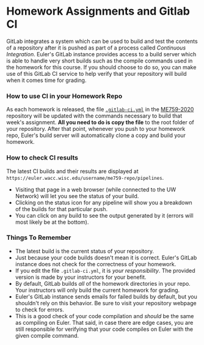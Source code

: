 # Homework Assignments and Gitlab CI

GitLab integrates a system which can be used to build and test the contents of a repository after it is pushed as part of a process called _Continuous Integration_. Euler's GitLab instance provides access to a build server which is able to handle very short builds such as the compile commands used in the homework for this course. If you should choose to do so, you can make use of this GitLab CI service to help verify that your repository will build when it comes time for grading.

### How to use CI in your Homework Repo

As each homework is released, the file [`.gitlab-ci.yml`](https://github.com/nicolsen/ME759-2020/blob/master/.gitlab-ci.yml) in the [ME759-2020](https://github.com/nicolsen/ME759-2020) repository will be updated with the commands necessary to build that week's assignment. **All you need to do is copy the file** to the root folder of your repository. After that point, whenever you push to your homework repo, Euler's build server will automatically clone a copy and build your homework.

### How to check CI results

The latest CI builds and their results are displayed at `https://euler.wacc.wisc.edu/username/me759-repo/pipelines`. 
- Visiting that page in a web browser (while connected to the UW Network) will let you see the status of your build. 
- Clicking on the status icon for any pipeline will show you a breakdown of the builds for that particular push. 
- You can click on any build to see the output generated by it (errors will most likely be at the bottom). 


### Things To Remember

- The latest build is the current status of your repository.
- Just because your code builds doesn't mean it is correct. Euler's GitLab instance does not check for the correctness of your homework.
- If you edit the file `.gitlab-ci.yml`, it is _your responsibility_. The provided version is made by your instructors for your benefit.
- By default, GitLab builds _all_ of the homework directories in your repo. Your instructors will only build the current homework for grading.
- Euler's GitLab instance sends emails for failed builds by default, but you shouldn't rely on this behavior. Be sure to visit your repository webpage to check for errors.
- This is a good check of your code compilation and *should* be the same as compiling on Euler. That said, in case there are edge cases, you are still responsible for verifying that your code compiles on Euler with the given compile command.
